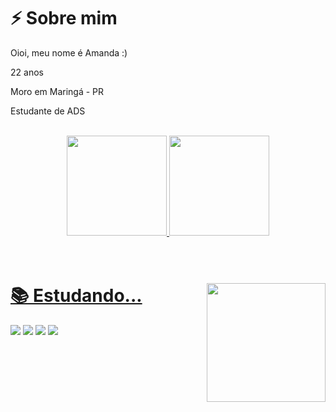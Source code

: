 <h1>⚡ Sobre mim</h1> 
<p>Oioi, meu nome é Amanda :)</p>
<p>22 anos</p>
<p>Moro em Maringá - PR</p>
<p>Estudante de ADS</p>
<br>
<div align="center">
  <a href="https://github.com/amandadias0p">
  <img height="160em" src="https://github-readme-stats.vercel.app/api?username=amandadias0p&show_icons=true&include_all_commits=true&theme=merko&hide_border=false&hide=prs,issues" a/>
  <img height="160em" src="https://github-readme-stats.vercel.app/api/top-langs/?username=amandadias0p&layout=compact&theme=merko&hide_border=false&hide_progress=true" />
</div>  
<br>
<br>  
<div align="left">
    <img align="right" height="190" src="https://media.licdn.com/dms/image/C4D22AQHLQSsyD9IJmg/feedshare-shrink_800/0/1679357028449?e=1682553600&v=beta&t=DpuJ7ax09xhEqLCr1KhjU6VSonyA0szXc7_SOekA72I">
    <h1>📚 Estudando...</h1>
    <a>
        <img src="https://img.shields.io/badge/Python-14354C?style=for-the-badge&logo=python&logoColor=white">
    </a>
    <a>
        <img src="https://img.shields.io/badge/HTML5-E34F26?style=for-the-badge&logo=html5&logoColor=white">
    </a>
    <a>
        <img src="https://img.shields.io/badge/CSS3-1572B6?style=for-the-badge&logo=css3&logoColor=white">
    </a>
    <a>
        <img src="https://img.shields.io/badge/JavaScript-F7DF1E?style=for-the-badge&logo=javascript&logoColor=black">
    </a>
</div>
<br>
